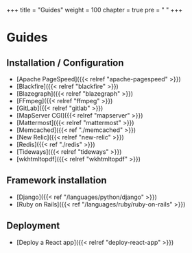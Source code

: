 +++
title = "Guides"
weight = 100
chapter = true
pre = "<i class='fas fa-fw fa-book-open'></i> "
+++

# Guides

## Installation / Configuration

- [Apache PageSpeed]({{< relref "apache-pagespeed" >}})
- [Blackfire]({{< relref "blackfire" >}})
- [Blazegraph]({{< relref "blazegraph" >}})
- [FFmpeg]({{< relref "ffmpeg" >}})
- [GitLab]({{< relref "gitlab" >}})
- [MapServer CGI]({{< relref "mapserver" >}})
- [Mattermost]({{< relref "mattermost" >}})
- [Memcached]({{< ref "./memcached" >}})
- [New Relic]({{< relref "new-relic" >}})
- [Redis]({{< ref "./redis" >}})
- [Tideways]({{< relref "tideways" >}})
- [wkhtmltopdf]({{< relref "wkhtmltopdf" >}})

## Framework installation

- [Django]({{< ref "/languages/python/django" >}})
- [Ruby on Rails]({{< ref "/languages/ruby/ruby-on-rails" >}})

## Deployment

- [Deploy a React app]({{< relref "deploy-react-app" >}})
